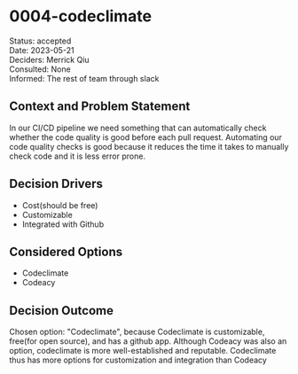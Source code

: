 # 0004-codeclimate

Status: accepted <br>
Date: 2023-05-21 <br>
Deciders: Merrick Qiu <br>
Consulted: None <br>
Informed: The rest of team through slack 

## Context and Problem Statement

In our CI/CD pipeline we need something that can automatically check whether the code quality is good before each pull request.
Automating our code quality checks is good because it reduces the time it takes to manually check code and it is less error prone.

<!-- This is an optional element. Feel free to remove. -->
## Decision Drivers

* Cost(should be free)
* Customizable
* Integrated with Github

## Considered Options

* Codeclimate
* Codeacy

## Decision Outcome

Chosen option: "Codeclimate", because
Codeclimate is customizable, free(for open source), and has a github app.
Although Codeacy was also an option, codeclimate is more well-established and reputable.
Codeclimate thus has more options for customization and integration than Codeacy
